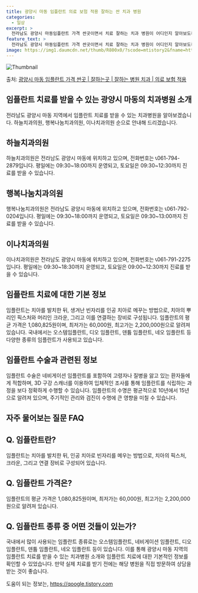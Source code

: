 ```yaml
---
title: 광양시 마동 임플란트 의료 보험 적용 잘하는 싼 치과 병원
categories:
  - 일상
excerpt: >
  전라남도 광양시 마동임플란트 가격 싼곳이면서 치료 잘하는 치과 병원이 어디인지 알아보도록 하겠습니다. 전라남도 광양시 마동에 위치한 하늘치과의원 행복나눔치과의원 이나치과의원 순서대로 안내 드리며, 임플란트 치료시 신경써야 할 부분 또한 같이 공유 드리겠습니다.2024년 임플란트 가격 살펴보기 👈 클릭임플란트 평균 가격하늘치과의원표 내에 있는 전화 번호를 클릭 하시면 하늘치과의원로 바로 전화 연결 됩니다.분류주소전화번호치과의원전라남도 광양시 사동로 184, 2층 (마동)📞061-794-2879로 전화하기하늘치과의원 위치 확인하기 👈 클릭요일운영시간월요일09:30~18:00화요일09:30~18:00수요일14:00~18:00목요일09:30~18:00금요일09:30~18:00..
feature_text: >
  전라남도 광양시 마동임플란트 가격 싼곳이면서 치료 잘하는 치과 병원이 어디인지 알아보도록 하겠습니다. 전라남도 광양시 마동에 위치한 하늘치과의원 행복나눔치과의원 이나치과의원 순서대로 안내 드리며, 임플란트 치료시 신경써야 할 부분 또한 같이 공유 드리겠습니다.2024년 임플란트 가격 살펴보기 👈 클릭임플란트 평균 가격하늘치과의원표 내에 있는 전화 번호를 클릭 하시면 하늘치과의원로 바로 전화 연결 됩니다.분류주소전화번호치과의원전라남도 광양시 사동로 184, 2층 (마동)📞061-794-2879로 전화하기하늘치과의원 위치 확인하기 👈 클릭요일운영시간월요일09:30~18:00화요일09:30~18:00수요일14:00~18:00목요일09:30~18:00금요일09:30~18:00..
image: https://img1.daumcdn.net/thumb/R800x0/?scode=mtistory2&fname=https%3A%2F%2Fblog.kakaocdn.net%2Fdn%2FBet72%2FbtsGZW9MLJW%2FX22nGiIJ7M6LshJ5W2dCcK%2Fimg.webp
---
```


![Thumbnail](https://img1.daumcdn.net/thumb/R800x0/?scode=mtistory2&fname=https%3A%2F%2Fblog.kakaocdn.net%2Fdn%2FBet72%2FbtsGZW9MLJW%2FX22nGiIJ7M6LshJ5W2dCcK%2Fimg.webp)

<p>출처: <a href="https://qoogle.tistory.com/6975" rel="dofollow">광양시 마동 임플란트 가격 싼곳 | 잘하는곳 | 잘하는 병원 치과 | 의료 보험 적용</a> </p>

## 임플란트 치료를 받을 수 있는 광양시 마동의 치과병원 소개

전라남도 광양시 마동 지역에서 임플란트 치료를 받을 수 있는 치과병원을 알아보겠습니다. 하늘치과의원, 행복나눔치과의원, 이나치과의원 순으로
안내해 드리겠습니다.

## **하늘치과의원**

하늘치과의원은 전라남도 광양시 마동에 위치하고 있으며, 전화번호는 📞061-794-2879입니다. 평일에는 09:30~18:00까지
운영되고, 토요일은 09:30~12:30까지 진료를 받을 수 있습니다.

## **행복나눔치과의원**

행복나눔치과의원은 전라남도 광양시 마동에 위치하고 있으며, 전화번호는 📞061-792-0204입니다. 평일에는 09:30~18:00까지
운영되고, 토요일은 09:30~13:00까지 진료를 받을 수 있습니다.

## **이나치과의원**

이나치과의원은 전라남도 광양시 마동에 위치하고 있으며, 전화번호는 📞061-791-2275입니다. 평일에는 09:30~18:30까지
운영되고, 토요일은 09:00~12:30까지 진료를 받을 수 있습니다.

## 임플란트 치료에 대한 기본 정보

임플란트는 치아를 발치한 뒤, 생겨난 빈자리를 인공 치아로 메꾸는 방법으로, 치아의 뿌리인 픽스처와 머리인 크라운, 그리고 이를 연결하는
장비로 구성됩니다. 임플란트의 평균 가격은 1,080,825원이며, 최저가는 60,000원, 최고가는 2,200,000원으로 알려져
있습니다. 국내에서는 오스템임플란트, 디오 임플란트, 덴튬 임플란트, 네오 임플란트 등 다양한 종류의 임플란트가 사용되고 있습니다.

## 임플란트 수술과 관련된 정보

임플란트 수술은 네비게이션 임플란트를 포함하여 고령자나 질병을 앓고 있는 환자들에게 적합하며, 3D 구강 스캐너를 이용하여 입체적인 조사를
통해 임플란트를 식립하는 과정을 보다 정확하게 수행할 수 있습니다. 임플란트의 수명은 평균적으로 10년에서 15년으로 알려져 있으며,
주기적인 관리와 검진이 수명에 큰 영향을 미칠 수 있습니다.

## 자주 물어보는 질문 FAQ

## **Q. 임플란트란?**

임플란트는 치아를 발치한 뒤, 인공 치아로 빈자리를 메우는 방법으로, 치아의 픽스처, 크라운, 그리고 연결 장비로 구성되어 있습니다.

## **Q. 임플란트 가격은?**

임플란트의 평균 가격은 1,080,825원이며, 최저가는 60,000원, 최고가는 2,200,000원으로 알려져 있습니다.

## **Q. 임플란트 종류 중 어떤 것들이 있는가?**

국내에서 많이 사용되는 임플란트 종류로는 오스템임플란트, 네비게이션 임플란트, 디오 임플란트, 덴튬 임플란트, 네오 임플란트 등이 있습니다.
이를 통해 광양시 마동 지역의 임플란트 치료를 받을 수 있는 치과병원 소개와 임플란트 치료에 대한 기본적인 정보를 확인할 수 있었습니다.
만약 실제 치료를 받기 전에는 해당 병원을 직접 방문하여 상담을 받는 것이 좋습니다.

 

도움이 되는 정보는, <a href="https://qoogle.tistory.com" rel="dofollow">https://qoogle.tistory.com</a>


